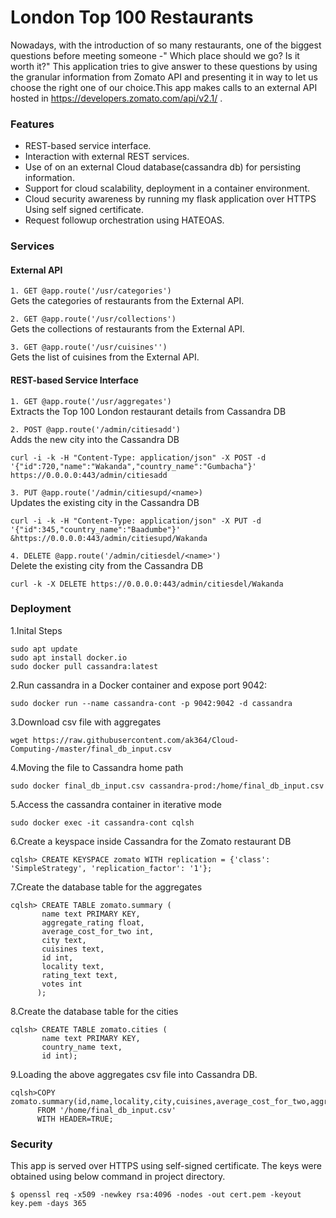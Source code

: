 # London Top 100 Restaurants
Nowadays, with the introduction of so many restaurants, one of the biggest questions before meeting someone -" Which place should 
we go? Is it worth it?" This application tries to give answer to these questions by using the granular information from Zomato API
and presenting it in way to let us choose the right one of our choice.This app makes calls to an external API hosted in https://developers.zomato.com/api/v2.1/ .

### Features

- REST-based service interface.
- Interaction with external REST services.
- Use of on an external Cloud database(cassandra db) for persisting information.
- Support for cloud scalability, deployment in a container environment.
- Cloud security awareness by running my flask application over HTTPS Using self signed certificate.
- Request followup orchestration using HATEOAS.

### Services

#### External API

`1. GET @app.route('/usr/categories')` <br />
 Gets the categories of restaurants from the External API.  
 
`2. GET @app.route('/usr/collections')` <br />
Gets the collections of restaurants from the External API.  

`3. GET @app.route('/usr/cuisines'')` <br />
Gets the list of cuisines from the External API.

#### REST-based Service Interface
`1. GET @app.route('/usr/aggregates')` <br />
Extracts the Top 100 London restaurant details from Cassandra DB

`2. POST @app.route('/admin/citiesadd')` <br />
Adds the new city into the Cassandra DB  <br />
```
curl -i -k -H "Content-Type: application/json" -X POST -d '{"id":720,"name":"Wakanda","country_name":"Gumbacha"}'    https://0.0.0.0:443/admin/citiesadd
```

`3. PUT @app.route('/admin/citiesupd/<name>)` <br />
Updates the existing city in the Cassandra DB <br />
```
curl -i -k -H "Content-Type: application/json" -X PUT -d '{"id":345,"country_name":"Baadumbe"}' &https://0.0.0.0:443/admin/citiesupd/Wakanda
```

`4. DELETE @app.route('/admin/citiesdel/<name>')` <br />
Delete the existing city from the Cassandra DB <br />
 ```
 curl -k -X DELETE https://0.0.0.0:443/admin/citiesdel/Wakanda
 ```
### Deployment

1.Inital Steps
```
sudo apt update
sudo apt install docker.io
sudo docker pull cassandra:latest
```

2.Run cassandra in a Docker container and expose port 9042:
```
sudo docker run --name cassandra-cont -p 9042:9042 -d cassandra
```

3.Download csv file with aggregates
```
wget https://raw.githubusercontent.com/ak364/Cloud-Computing-/master/final_db_input.csv
```

4.Moving the file to Cassandra home path
```
sudo docker final_db_input.csv cassandra-prod:/home/final_db_input.csv
```

5.Access the cassandra container in iterative mode
```
sudo docker exec -it cassandra-cont cqlsh
```

6.Create a keyspace inside Cassandra for the Zomato restaurant DB
```
cqlsh> CREATE KEYSPACE zomato WITH replication = {'class': 'SimpleStrategy', 'replication_factor': '1'};
```

7.Create the database table for the aggregates
```
cqlsh> CREATE TABLE zomato.summary (
       name text PRIMARY KEY,
       aggregate_rating float,
       average_cost_for_two int,
       city text,
       cuisines text,
       id int,
       locality text,
       rating_text text,
       votes int
      );
```
8.Create the database table for the cities
```
cqlsh> CREATE TABLE zomato.cities (
       name text PRIMARY KEY,
       country_name text,
       id int);
```

9.Loading the above aggregates csv file into Cassandra DB.
```
cqlsh>COPY zomato.summary(id,name,locality,city,cuisines,average_cost_for_two,aggregate_rating,rating_text,votes)
      FROM '/home/final_db_input.csv'
      WITH HEADER=TRUE;
 ```

### Security
This app is served over HTTPS using self-signed certificate. The keys were obtained using below command in project directory.
```
$ openssl req -x509 -newkey rsa:4096 -nodes -out cert.pem -keyout key.pem -days 365
```
















